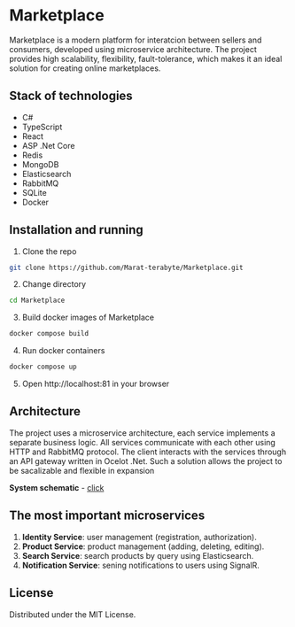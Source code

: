 # Marketplace
Marketplace is a modern platform for interatcion between sellers and consumers, developed using microservice architecture. The project provides high scalability, flexibility, fault-tolerance, which makes it an ideal solution for creating online marketplaces.

## Stack of technologies
- C#
- TypeScript
- React
- ASP .Net Core
- Redis
- MongoDB
- Elasticsearch
- RabbitMQ
- SQLite
- Docker

## Installation and running
1. Clone the repo  
  ```sh
  git clone https://github.com/Marat-terabyte/Marketplace.git
  ```
2. Change directory
  ```sh
  cd Marketplace
  ```
3. Build docker images of Marketplace
  ```sh
  docker compose build
  ```
4. Run docker containers
  ```sh
  docker compose up
  ```
5. Open http://localhost:81 in your browser

## Architecture
The project uses a microservice architecture, each service implements a separate business logic. All services communicate with each other using HTTP and RabbitMQ protocol. The client interacts with the services through an API gateway written in Ocelot .Net. Such a solution allows the project to be sacalizable and flexible in expansion  
  
**System schematic** - <a href="https://miro.com/app/board/uXjVLrtizx4=/?share_link_id=946458962597">click</a>

## The most important microservices
1. **Identity Service**: user management (registration, authorization).
2. **Product Service**: product management (adding, deleting, editing).
3. **Search Service**: search products by query using Elasticsearch.
4. **Notification Service**: sening notifications to users using SignalR.

## License
Distributed under the MIT License.